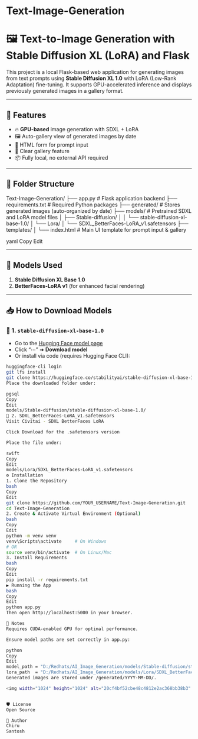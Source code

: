 # Text-Image-Generation
# 🖼️ Text-to-Image Generation with Stable Diffusion XL (LoRA) and Flask

This project is a local Flask-based web application for generating images from text prompts using **Stable Diffusion XL 1.0** with LoRA (Low-Rank Adaptation) fine-tuning. It supports GPU-accelerated inference and displays previously generated images in a gallery format.

---

## 🚀 Features

- 🔥 **GPU-based** image generation with SDXL + LoRA
- 🖼️ Auto-gallery view of generated images by date
- 📝 HTML form for prompt input
- 🧹 Clear gallery feature
- 📦 Fully local, no external API required

---

## 📁 Folder Structure

Text-Image-Generation/
├── app.py # Flask application backend
├── requirements.txt # Required Python packages
├── generated/ # Stores generated images (auto-organized by date)
├── models/ # Pretrained SDXL and LoRA model files
│ ├── Stable-diffusion/
│ │ └── stable-diffusion-xl-base-1.0/
│ └── Lora/
│ └── SDXL_BetterFaces-LoRA_v1.safetensors
├── templates/
│ └── index.html # Main UI template for prompt input & gallery

yaml
Copy
Edit

---

## 🧠 Models Used

1. **Stable Diffusion XL Base 1.0**  
2. **BetterFaces-LoRA v1** (for enhanced facial rendering)

---

## 📥 How to Download Models

### 🔹 1. `stable-diffusion-xl-base-1.0`

- Go to the [Hugging Face model page](https://huggingface.co/stabilityai/stable-diffusion-xl-base-1.0)
- Click “⋯” ➜ **Download model**
- Or install via code (requires Hugging Face CLI):
```bash
huggingface-cli login
git lfs install
git clone https://huggingface.co/stabilityai/stable-diffusion-xl-base-1.0
Place the downloaded folder under:

pgsql
Copy
Edit
models/Stable-diffusion/stable-diffusion-xl-base-1.0/
🔹 2. SDXL_BetterFaces-LoRA_v1.safetensors
Visit Civitai - SDXL BetterFaces LoRA

Click Download for the .safetensors version

Place the file under:

swift
Copy
Edit
models/Lora/SDXL_BetterFaces-LoRA_v1.safetensors
⚙️ Installation
1. Clone the Repository
bash
Copy
Edit
git clone https://github.com/YOUR_USERNAME/Text-Image-Generation.git
cd Text-Image-Generation
2. Create & Activate Virtual Environment (Optional)
bash
Copy
Edit
python -m venv venv
venv\Scripts\activate     # On Windows
# OR
source venv/bin/activate  # On Linux/Mac
3. Install Requirements
bash
Copy
Edit
pip install -r requirements.txt
▶️ Running the App
bash
Copy
Edit
python app.py
Then open http://localhost:5000 in your browser.

📌 Notes
Requires CUDA-enabled GPU for optimal performance.

Ensure model paths are set correctly in app.py:

python
Copy
Edit
model_path = "D:/Redhats/AI_Image_Generation/models/Stable-diffusion/stable-diffusion-xl-base-1.0"
lora_path  = "D:/Redhats/AI_Image_Generation/models/Lora/SDXL_BetterFaces-LoRA_v1.safetensors"
Generated images are stored under /generated/YYYY-MM-DD/.

<img width="1024" height="1024" alt="20cf4bf52cbe48c4812e2ac368bb38b3" src="https://github.com/user-attachments/assets/c99ddff5-da68-4a9b-a8e7-9c67bc16ffb8" />


🛡️ License
Open Source

👤 Author
Chiru
Santosh
